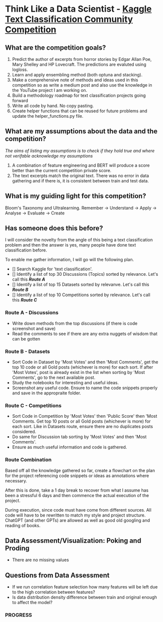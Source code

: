# Think Like a Data Scientist - [Kaggle Text Classification Community Competition ](https://www.kaggle.com/competitions/ise-competition-1)
## What are the competition goals?
1. Predict the author of excerpts from horror stories by Edgar Allan Poe, Mary Shelley and HP Lovecraft. The predictions are evaluted using logloss.
2. Learn and apply ensembling method (both optuna and stacking).
3. Make a comprehensive note of methods and ideas used in this competition so as write a medium post and also use the knowledge in the YouTube project I am working on.
4. Build a methodology roadmap for text classification projects going forward
5. Write all code by hand. No copy pasting.
6. Create helper functions that can be reused for future problems and update the helper_functions.py file.

## What are my assumptions about the data and the competition?
*The aims of listing my assumptions is to check if they hold true and where not verifable acknowledge my assumptions*
1. A combination of feature engineering and BERT will produce a score better than the current competition private score.
2. The text excerpts match the original text. There was no error in data gathering and if there is, it is consistent between train and test data.

## What is my guiding light for this competition?
Bloom's Taxonomy and Ultralearning.
Remember -> Understand -> Apply -> Analyse -> Evaluate -> Create

## Has someone does this before?
I will consider the novelty from the angle of this being a text classification problem and then the answer is yes, many people have done text classification before.

To enable me gather information, I will go will the following plan.
- [] Search Kaggle for 'text classification'.
- [] Identify a list of top 30 Discussions (Topics) sorted by relevance. Let's call this ***Route A***
- [] Identify a list of top 15 Datasets sorted by relevanve. Let's call this ***Route B***
- [] Identify a list of top 10 Competitions sorted by relevance. Let's call this ***Route C***

### Route A - Discussions
* Write down methods from the top discussions (if there is code screenshot and save)
* Read the comments to see if there are any extra nuggets of wisdom that can be gotten

### Route B - Datasets
* Sort Code in Dataset by 'Most Votes' and then 'Most Comments', get the top 10 code or all Gold posts (whichever is more) for each sort. If after 'Most Votes', post is already exist in the list when sorting by 'Most Comments', go to the next available post.
* Study the notebooks for interesting and useful ideas.
* Screenshot any useful code. Ensure to name the code snippets properly and save in the appropraite folder.

### Route C - Competitions
* Sort Code in Competition by 'Most Votes' then 'Public Score' then 'Most Comments. Get top 10 posts or all Gold posts (whichever is more) for each sort. Like in Datasets route, ensure there are no duplicates posts considered.
* Do same for Discussion tab sorting by 'Most Votes' and then 'Most Comments'.
* Ensure as much useful information and code is gathered.

### Route Combination
Based off all the knowledge gathered so far, create a flowchart on the plan for the project referencing code snippets or ideas as annotations where necessary.

After this is done, take a 1 day break to recover from what I assume has been a stressful 6 days and then commence the actual execution of the project.

During execution, since code must have come from different sources. All code will have to be rewritten to match my style and project structure. ChatGPT (and other GPTs) are allowed as well as good old googling and reading of books.

## Data Assessment/Visualization: Poking and Proding
- There are no missing values

## Questions from Data Assessment
- If we run correlation feature selection how many features will be left due to the high correlation between features?
- Is data distribution density difference between train and original enough to affect the model?

### PROGRESS
